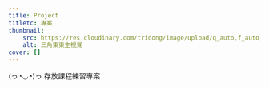 ```yaml
---
title: Project
titletc: 專案
thumbnail:
    src: https://res.cloudinary.com/tridong/image/upload/q_auto,f_auto,dpr_auto/v1654515985/global/%E4%B8%89%E8%A7%92%E6%9D%B1%E6%9D%B1-%E5%93%81%E7%89%8C%E5%B1%95%E7%A4%BA%E5%B0%81%E9%9D%A2.png
    alt: 三角東東主視覺
cover: []
---
```


<div class="gsap-heading">
  <div>
  (っ◔◡◔)っ 存放課程練習專案
  </div> 
</div>
